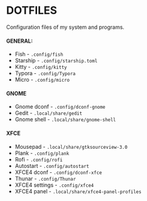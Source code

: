 # DOTFILES
Configuration files of my system and programs.

#### GENERAL:
- Fish - `.config/fish`
- Starship - `.config/starship.toml`
- Kitty - `.config/kitty`
- Typora - `.config/Typora`
- Micro - `.config/micro`

#### GNOME
- Gnome dconf - `.config/dconf-gnome`
- Gedit - `.local/share/gedit`
- Gnome shell - `.local/share/gnome-shell`


#### XFCE
- Mousepad - `.local/share/gtksourceview-3.0`
- Plank - `.config/plank`
- Rofi - `.config/rofi`
- Autostart - `.config/autostart`
- XFCE4 dconf - `.config/dconf-xfce`
- Thunar - `.config/Thunar`
- XFCE4 settings - `.config/xfce4`
- XFCE4 panel - `.local/share/xfce4-panel-profiles`

